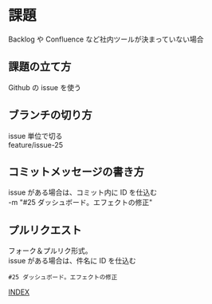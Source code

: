 # 課題

Backlog や Confluence など社内ツールが決まっていない場合

## 課題の立て方

Github の issue を使う

## ブランチの切り方

issue 単位で切る  
feature/issue-25

## コミットメッセージの書き方

issue がある場合は、コミット内に ID を仕込む  
-m "#25 ダッシュボード。エフェクトの修正"

## プルリクエスト

フォーク＆プルリク形式。  
issue がある場合は、件名に ID を仕込む

```plain-text
#25 ダッシュボード。エフェクトの修正
```

[INDEX](../index.md)
